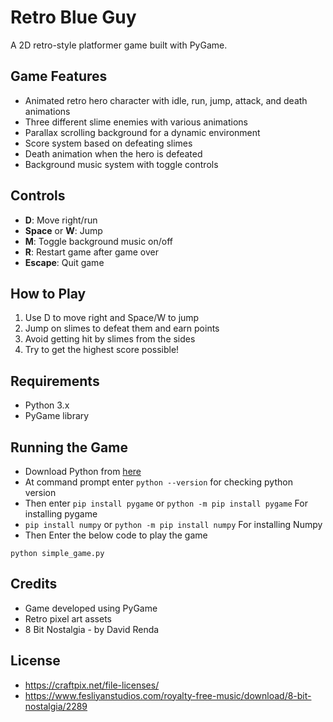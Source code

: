 # Retro Blue Guy

A 2D retro-style platformer game built with PyGame.

## Game Features

- Animated retro hero character with idle, run, jump, attack, and death animations
- Three different slime enemies with various animations
- Parallax scrolling background for a dynamic environment
- Score system based on defeating slimes
- Death animation when the hero is defeated
- Background music system with toggle controls

## Controls

- **D**: Move right/run
- **Space** or **W**: Jump
- **M**: Toggle background music on/off
- **R**: Restart game after game over
- **Escape**: Quit game

## How to Play

1. Use D to move right and Space/W to jump
2. Jump on slimes to defeat them and earn points
3. Avoid getting hit by slimes from the sides
4. Try to get the highest score possible!


## Requirements

- Python 3.x
- PyGame library

## Running the Game

- Download Python from [here](https://www.python.org/downloads/)
- At command prompt enter `python --version` for checking python version
- Then enter `pip install pygame` or `python -m pip install pygame` For installing pygame
- `pip install numpy` or `python -m pip install numpy` For installing Numpy
- Then Enter the below code to play the game

```
python simple_game.py
```

## Credits

- Game developed using PyGame
- Retro pixel art assets
- 8 Bit Nostalgia - by David Renda

## License

- https://craftpix.net/file-licenses/
- https://www.fesliyanstudios.com/royalty-free-music/download/8-bit-nostalgia/2289
